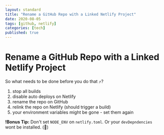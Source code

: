 ```yaml
---
layout: standard
title: "Rename a GitHub Repo with a Linked Netlify Project"
date: 2020-08-05
tags: [github, netlify]
categories: [tech]
published: true
---
```


# Rename a GitHub Repo with a Linked Netlify Project

So what needs to be done before you do that ⤴?

1. stop all builds
2. disable auto deploys on Netlify
3. rename the repo on GitHub
4. relink the repo on Netlify (should trigger a build)
5. your environment variables might be gone - set them again


**!Bonus Tip:** Don't set `NODE_ENV` on `netlify.toml`. Or your `devDepndencies` wont be installed. (:facepalm:)


